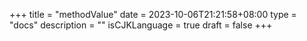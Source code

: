 +++
title = "methodValue"
date = 2023-10-06T21:21:58+08:00
type = "docs"
description = ""
isCJKLanguage = true
draft = false
+++